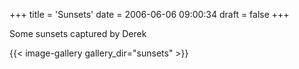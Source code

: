 +++
title = 'Sunsets'
date = 2006-06-06 09:00:34
draft = false
+++

Some sunsets captured by Derek


{{< image-gallery gallery_dir="sunsets" >}}